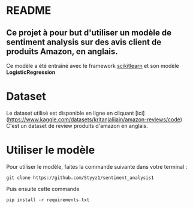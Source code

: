 # README
## Ce projet à pour but d'utiliser un modèle de sentiment analysis sur des avis client de produits Amazon, en anglais.
Ce modèle a été entraîné avec le framework [scikitlearn](https://scikit-learn.org/stable/) et son modèle __LogisticRegression__
# Dataset
Le dataset utilisé est disponible en ligne en cliquant [ici]
(https://www.kaggle.com/datasets/kritanjalijain/amazon-reviews/code)
C'est un dataset de review produits d'amazon en anglais.
# Utiliser le modèle 
Pour utiliser le modèle, faites la commande suivante dans votre terminal : 
```
git clone https://github.com/Styyz1/sentiment_analysis1
```
Puis ensuite cette commande 
```
pip install -r requirements.txt
```


